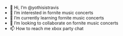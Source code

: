 - 👋 Hi, I’m @yothisistravis
- 👀 I’m interested in fornite music concerts
- 🌱 I’m currently learning fornite music concerts
- 💞️ I’m looking to collaborate on fornite music concerts
- 📫 How to reach me xbox party chat

<!---
yothisistravis/yothisistravis is a ✨ special ✨ repository because its `README.md` (this file) appears on your GitHub profile.
You can click the Preview link to take a look at your changes.
--->
